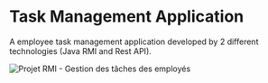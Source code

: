 # Task Management Application

A employee task management application developed by 2 different technologies (Java RMI and Rest API).

![Projet RMI - Gestion des tâches des employés](https://user-images.githubusercontent.com/96437883/215570714-3204a8cd-ca1a-4da2-822c-2505fc0dcfd9.gif)

